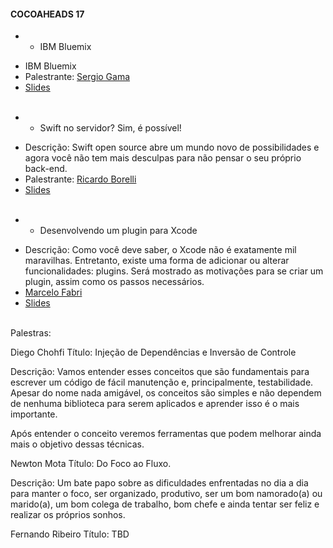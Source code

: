 #### COCOAHEADS 17
 * - IBM Bluemix 
  + IBM Bluemix
  + Palestrante: [Sergio Gama]()  
  + [Slides]()
  <br/> <br/>

 * - Swift no servidor? Sim, é possível!   
  + Descrição: Swift open source abre um mundo novo de possibilidades e agora você não tem mais desculpas para não pensar o seu próprio back-end.
  + Palestrante: [Ricardo Borelli]() 
  + [Slides]()
 <br/> <br/> 

 * - Desenvolvendo um plugin para Xcode  
  + Descrição: Como você deve saber, o Xcode não é exatamente mil maravilhas. Entretanto, existe uma forma de adicionar ou alterar funcionalidades: plugins. Será mostrado as motivações para se criar um plugin, assim como os passos necessários.
  + [Marcelo Fabri]() 
  + [Slides]()
 <br/> <br/>


 Palestras:

Diego Chohfi 
Título: Injeção de Dependências e Inversão de Controle 

Descrição: Vamos entender esses conceitos que são fundamentais para escrever um código de fácil manutenção e, principalmente, testabilidade.  Apesar do nome nada amigável, os conceitos são simples e não dependem de nenhuma biblioteca para serem aplicados e aprender isso é o mais importante.

Após entender o conceito veremos ferramentas que podem melhorar ainda mais o objetivo dessas técnicas.

Newton Mota 
Título: Do Foco ao Fluxo. 

Descrição: Um bate papo sobre as dificuldades enfrentadas  no dia a dia para manter o foco, ser organizado, produtivo, ser um bom namorado(a) ou marido(a), um bom colega de trabalho, bom chefe e ainda tentar ser feliz e realizar os próprios sonhos.  

Fernando Ribeiro 
Título: TBD